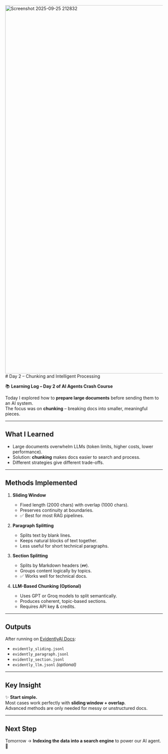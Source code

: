 <img width="1608" height="1174" alt="Screenshot 2025-09-25 212832" src="https://github.com/user-attachments/assets/7d759821-550a-4307-8a86-6d87ba4d67aa" />
# Day 2 – Chunking and Intelligent Processing

📚 **Learning Log – Day 2 of AI Agents Crash Course**

Today I explored how to **prepare large documents** before sending them to an AI system.  
The focus was on **chunking** – breaking docs into smaller, meaningful pieces.

---

## What I Learned
- Large documents overwhelm LLMs (token limits, higher costs, lower performance).
- Solution: **chunking** makes docs easier to search and process.
- Different strategies give different trade-offs.

---

## Methods Implemented
1. **Sliding Window**
   - Fixed length (2000 chars) with overlap (1000 chars).  
   - Preserves continuity at boundaries.  
   - ✅ Best for most RAG pipelines.

2. **Paragraph Splitting**
   - Splits text by blank lines.  
   - Keeps natural blocks of text together.  
   - Less useful for short technical paragraphs.

3. **Section Splitting**
   - Splits by Markdown headers (`##`).  
   - Groups content logically by topics.  
   - ✅ Works well for technical docs.

4. **LLM-Based Chunking (Optional)**
   - Uses GPT or Groq models to split semantically.  
   - Produces coherent, topic-based sections.  
   - Requires API key & credits.

---

## Outputs
After running on [EvidentlyAI Docs](https://github.com/evidentlyai/docs):
- `evidently_sliding.jsonl`  
- `evidently_paragraph.jsonl`  
- `evidently_section.jsonl`  
- `evidently_llm.jsonl` *(optional)*

---

## Key Insight
✨ **Start simple.**  
Most cases work perfectly with **sliding window + overlap**.  
Advanced methods are only needed for messy or unstructured docs.

---

## Next Step
Tomorrow → **Indexing the data into a search engine** to power our AI agent. 🚀

